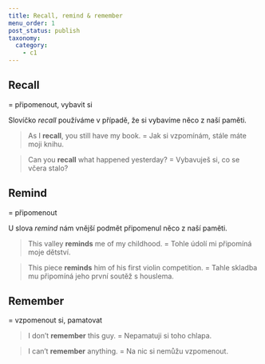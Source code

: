 ```yaml
---
title: Recall, remind & remember
menu_order: 1
post_status: publish
taxonomy:
  category:
    - c1
---
```


## Recall

= připomenout, vybavit si

Slovíčko _recall_ používáme v případě, že si vybavíme něco z naší paměti.

> As I **recall**, you still have my book. = Jak si vzpomínám, stále máte moji knihu.

> Can you **recall** what happened yesterday? = Vybavuješ si, co se včera stalo?

## Remind

= připomenout

U slova _remind_ nám vnější podmět připomenul něco z naší paměti.

> This valley **reminds** me of my childhood. = Tohle údolí mi připomíná moje dětství.

> This piece **reminds** him of his first violin competition. = Tahle skladba mu připomíná jeho první soutěž s houslema.

## Remember

= vzpomenout si, pamatovat

> I don’t **remember** this guy. = Nepamatuji si toho chlapa.

> I can’t **remember** anything. = Na nic si nemůžu vzpomenout.
